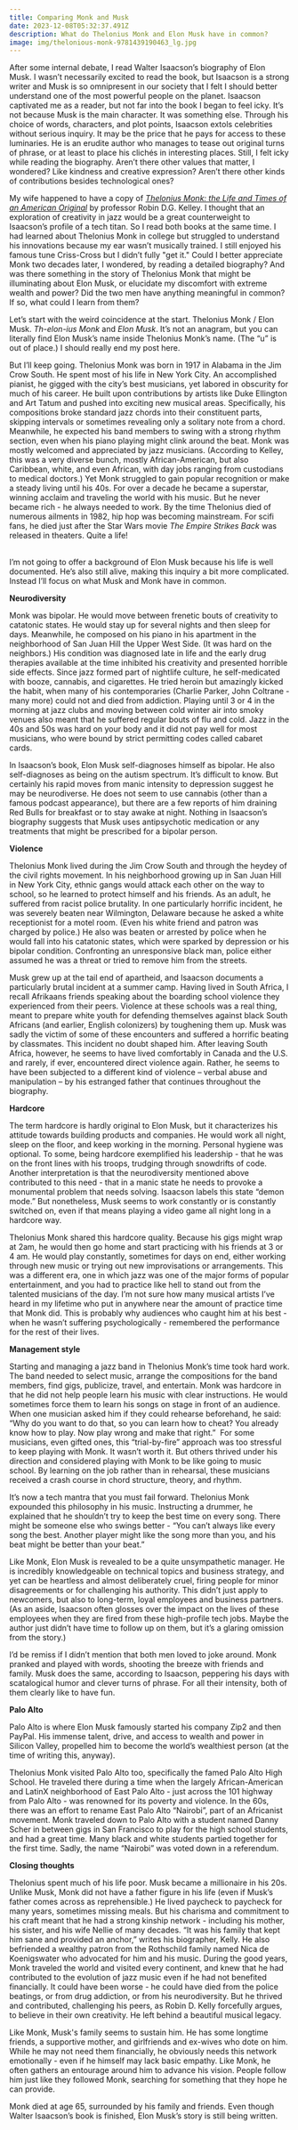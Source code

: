 ```yaml
---
title: Comparing Monk and Musk
date: 2023-12-08T05:32:37.491Z
description: What do Thelonius Monk and Elon Musk have in common?
image: img/thelonious-monk-9781439190463_lg.jpg
---
```

After some internal debate, I read Walter Isaacson’s biography of Elon Musk. I wasn’t necessarily excited to read the book, but Isaacson is a strong writer and Musk is so omnipresent in our society that I felt I should better understand one of the most powerful people on the planet. Isaacson captivated me as a reader, but not far into the book I began to feel icky. It’s not because Musk is the main character. It was something else. Through his choice of words, characters, and plot points, Isaacson extols celebrities without serious inquiry. It may be the price that he pays for access to these luminaries. He is an erudite author who manages to tease out original turns of phrase, or at least to place his clichés in interesting places. Still, I felt icky while reading the biography. Aren’t there other values that matter, I wondered? Like kindness and creative expression? Aren’t there other kinds of contributions besides technological ones?

My wife happened to have a copy of *[Thelonius Monk: the Life and Times of an American Original](https://www.simonandschuster.com/books/Thelonious-Monk/Robin-D-G-Kelley/9781439190463)* by professor Robin D.G. Kelley. I thought that an exploration of creativity in jazz would be a great counterweight to Isaacson’s profile of a tech titan. So I read both books at the same time. I had learned about Thelonius Monk in college but struggled to understand his innovations because my ear wasn’t musically trained. I still enjoyed his famous tune Criss-Cross but I didn’t fully "get it." Could I better appreciate Monk two decades later, I wondered, by reading a detailed biography? And was there something in the story of Thelonius Monk that might be illuminating about Elon Musk, or elucidate my discomfort with extreme wealth and power? Did the two men have anything meaningful in common? If so, what could I learn from them?

Let’s start with the weird coincidence at the start. Thelonius Monk / Elon Musk. *Th-elon-ius Monk* and *Elon Musk*. It’s not an anagram, but you can literally find Elon Musk’s name inside Thelonius Monk’s name. (The “u” is out of place.) I should really end my post here.

But I’ll keep going. Thelonius Monk was born in 1917 in Alabama in the Jim Crow South. He spent most of his life in New York City. An accomplished pianist, he gigged with the city’s best musicians, yet labored in obscurity for much of his career. He built upon contributions by artists like Duke Ellington and Art Tatum and pushed into exciting new musical areas. Specifically, his compositions broke standard jazz chords into their constituent parts, skipping intervals or sometimes revealing only a solitary note from a chord. Meanwhile, he expected his band members to swing with a strong rhythm section, even when his piano playing might clink around the beat. Monk was mostly welcomed and appreciated by jazz musicians. (According to Kelley, this was a very diverse bunch, mostly African-American, but also Caribbean, white, and even African, with day jobs ranging from custodians to medical doctors.) Yet Monk struggled to gain popular recognition or make a steady living until his 40s. For over a decade he became a superstar, winning acclaim and traveling the world with his music. But he never became rich - he always needed to work. By the time Thelonius died of numerous ailments in 1982, hip hop was becoming mainstream. For scifi fans, he died just after the Star Wars movie *The Empire Strikes Back* was released in theaters. Quite a life!

\
I’m not going to offer a background of Elon Musk because his life is well documented. He’s also still alive, making this inquiry a bit more complicated. Instead I’ll focus on what Musk and Monk have in common.

**Neurodiversity**

Monk was bipolar. He would move between frenetic bouts of creativity to catatonic states. He would stay up for several nights and then sleep for days. Meanwhile, he composed on his piano in his apartment in the neighborhood of San Juan Hill the Upper West Side. (It was hard on the neighbors.) His condition was diagnosed late in life and the early drug therapies available at the time inhibited his creativity and presented horrible side effects. Since jazz formed part of nightlife culture, he self-medicated with booze, cannabis, and cigarettes. He tried heroin but amazingly kicked the habit, when many of his contemporaries (Charlie Parker, John Coltrane - many more) could not and died from addiction. Playing until 3 or 4 in the morning at jazz clubs and moving between cold winter air into smoky venues also meant that he suffered regular bouts of flu and cold. Jazz in the 40s and 50s was hard on your body and it did not pay well for most musicians, who were bound by strict permitting codes called cabaret cards. 

In Isaacson’s book, Elon Musk self-diagnoses himself as bipolar. He also self-diagnoses as being on the autism spectrum. It’s difficult to know. But certainly his rapid moves from manic intensity to depression suggest he may be neurodiverse. He does not seem to use cannabis (other than a famous podcast appearance), but there are a few reports of him draining Red Bulls for breakfast or to stay awake at night. Nothing in Isaacson’s biography suggests that Musk uses antipsychotic medication or any treatments that might be prescribed for a bipolar person.

**Violence**

Thelonius Monk lived during the Jim Crow South and through the heydey of the civil rights movement. In his neighborhood growing up in San Juan Hill in New York City, ethnic gangs would attack each other on the way to school, so he learned to protect himself and his friends. As an adult, he suffered from racist police brutality. In one particularly horrific incident, he was severely beaten near Wilmington, Delaware because he asked a white receptionist for a motel room. (Even his white friend and patron was charged by police.) He also was beaten or arrested by police when he would fall into his catatonic states, which were sparked by depression or his bipolar condition. Confronting an unresponsive black man, police either assumed he was a threat or tried to remove him from the streets.

Musk grew up at the tail end of apartheid, and Isaacson documents a particularly brutal incident at a summer camp. Having lived in South Africa, I recall Afrikaans friends speaking about the boarding school violence they experienced from their peers. Violence at these schools was a real thing, meant to prepare white youth for defending themselves against black South Africans (and earlier, English colonizers) by toughening them up. Musk was sadly the victim of some of these encounters and suffered a horrific beating by classmates. This incident no doubt shaped him. After leaving South Africa, however, he seems to have lived comfortably in Canada and the U.S. and rarely, if ever, encountered direct violence again. Rather, he seems to have been subjected to a different kind of violence – verbal abuse and manipulation – by his estranged father that continues throughout the biography. 

**Hardcore**

The term hardcore is hardly original to Elon Musk, but it characterizes his attitude towards building products and companies. He would work all night, sleep on the floor, and keep working in the morning. Personal hygiene was optional. To some, being hardcore exemplified his leadership - that he was on the front lines with his troops, trudging through snowdrifts of code. Another interpretation is that the neurodiversity mentioned above contributed to this need - that in a manic state he needs to provoke a monumental problem that needs solving. Isaacson labels this state “demon mode.” But nonetheless, Musk seems to work constantly or is constantly switched on, even if that means playing a video game all night long in a hardcore way.

Thelonius Monk shared this hardcore quality. Because his gigs might wrap at 2am, he would then go home and start practicing with his friends at 3 or 4 am. He would play constantly, sometimes for days on end, either working through new music or trying out new improvisations or arrangements. This was a different era, one in which jazz was one of the major forms of popular entertainment, and you had to practice like hell to stand out from the talented musicians of the day. I’m not sure how many musical artists I’ve heard in my lifetime who put in anywhere near the amount of practice time that Monk did. This is probably why audiences who caught him at his best - when he wasn’t suffering psychologically - remembered the performance for the rest of their lives. 

**Management style**

Starting and managing a jazz band in Thelonius Monk’s time took hard work. The band needed to select music, arrange the compositions for the band members, find gigs, publicize, travel, and entertain. Monk was hardcore in that he did not help people learn his music with clear instructions. He would sometimes force them to learn his songs on stage in front of an audience. When one musician asked him if they could rehearse beforehand, he said: “Why do you want to do that, so you can learn how to cheat? You already know how to play. Now play wrong and make that right.”  For some musicians, even gifted ones, this “trial-by-fire” approach was too stressful to keep playing with Monk. It wasn’t worth it. But others thrived under his direction and considered playing with Monk to be like going to music school. By learning on the job rather than in rehearsal, these musicians received a crash course in chord structure, theory, and rhythm. 

It’s now a tech mantra that you must fail forward. Thelonius Monk expounded this philosophy in his music. Instructing a drummer, he explained that he shouldn’t try to keep the best time on every song. There might be someone else who swings better - “You can’t always like every song the best. Another player might like the song more than you, and his beat might be better than your beat.”

Like Monk, Elon Musk is revealed to be a quite unsympathetic manager. He is incredibly knowledgeable on technical topics and business strategy, and yet can be heartless and almost deliberately cruel, firing people for minor disagreements or for challenging his authority. This didn’t just apply to newcomers, but also to long-term, loyal employees and business partners. (As an aside, Isaacson often glosses over the impact on the lives of these employees when they are fired from these high-profile tech jobs. Maybe the author just didn’t have time to follow up on them, but it’s a glaring omission from the story.)

I’d be remiss if I didn’t mention that both men loved to joke around. Monk pranked and played with words, shooting the breeze with friends and family. Musk does the same, according to Isaacson, peppering his days with scatalogical humor and clever turns of phrase. For all their intensity, both of them clearly like to have fun.

**Palo Alto**

Palo Alto is where Elon Musk famously started his company Zip2 and then PayPal. His immense talent, drive, and access to wealth and power in Silicon Valley, propelled him to become the world’s wealthiest person (at the time of writing this, anyway).

Thelonius Monk visited Palo Alto too, specifically the famed Palo Alto High School. He traveled there during a time when the largely African-American and LatinX neighborhood of East Palo Alto - just across the 101 highway from Palo Alto - was renowned for its poverty and violence. In the 60s, there was an effort to rename East Palo Alto “Nairobi”, part of an Africanist movement. Monk traveled down to Palo Alto with a student named Danny Scher in between gigs in San Francisco to play for the high school students, and had a great time. Many black and white students partied together for the first time. Sadly, the name “Nairobi” was voted down in a referendum.

**Closing thoughts**

Thelonius spent much of his life poor. Musk became a millionaire in his 20s. Unlike Musk, Monk did not have a father figure in his life (even if Musk’s father comes across as reprehensible.) He lived paycheck to paycheck for many years, sometimes missing meals. But his charisma and commitment to his craft meant that he had a strong kinship network - including his mother, his sister, and his wife Nellie of many decades. “It was his family that kept him sane and provided an anchor,” writes his biographer, Kelly. He also befriended a wealthy patron from the Rothschild family named Nica de Koenigswater who advocated for him and his music. During the good years, Monk traveled the world and visited every continent, and knew that he had contributed to the evolution of jazz music even if he had not benefited financially. It could have been worse - he could have died from the police beatings, or from drug addiction, or from his neurodiversity. But he thrived and contributed, challenging his peers, as Robin D. Kelly forcefully argues, to believe in their own creativity. He left behind a beautiful musical legacy. 

Like Monk, Musk's family seems to sustain him. He has some longtime friends, a supportive mother, and girlfriends and ex-wives who dote on him. While he may not need them financially, he obviously needs this network emotionally - even if he himself may lack basic empathy. Like Monk, he often gathers an entourage around him to advance his vision. People follow him just like they followed Monk, searching for something that they hope he can provide.

Monk died at age 65, surrounded by his family and friends. Even though Walter Isaacson’s book is finished, Elon Musk’s story is still being written.